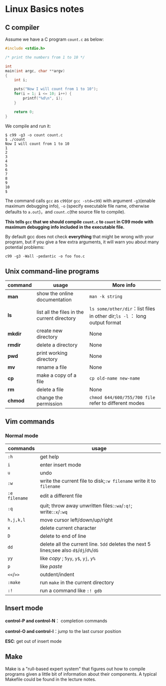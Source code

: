 # Linux Basics notes

## C compiler

Assume we have a C program `count.c`  as below:

```c
#include <stdio.h>

/* print the numbers from 1 to 10 */

int
main(int argc, char **argv)
{
    int i;

    puts("Now I will count from 1 to 10");
    for(i = 1; i <= 10; i++) {
        printf("%d\n", i);
    }

    return 0;
}
```

We compile and run it:

```shell
$ c99 -g3 -o count count.c
$ ./count
Now I will count from 1 to 10
1
2
3
4
5
6
7
8
9
10
$
```

The command calls `gcc` as `c99`(or `gcc -std=c99`) with argument `-g3`(enable maximum debugging info), `-o` (specify executable file name, otherwise defaults to `a.out`)，and `count.c`(the source file to compile).

**This tells `gcc` that we should compile `count.c` to `count` in C99 mode with maximum debugging info included in the executable file.**

By default gcc does not check **everything** that might be wrong with your program, but if you give a few extra arguments, it will warn you about many potential problems:

```shell
c99 -g3 -Wall -pedantic -o foo foo.c
```



## Unix command-line programs

| command   | usage                                       | More info                                                    |
| --------- | ------------------------------------------- | ------------------------------------------------------------ |
| **man**   | show the online documentation               | `man -k string`                                              |
| **ls**    | list all the files in the current directory | `ls some/other/dir`：list files in other dir;`ls -l` ： long output format |
| **mkdir** | create new directory                        | None                                                         |
| **rmdir** | delete a directory                          | None                                                         |
| **pwd**   | print working directory                     | None                                                         |
| **mv**    | rename a file                               | None                                                         |
| **cp**    | make a copy of a file                       | `cp old-name new-name`                                       |
| **rm**    | delete a file                               | None                                                         |
| **chmod** | change the permission                       | `chmod 644/600/755/700 file` refer to different modes        |



## Vim commands

### Normal mode

| commands      | usage                                                        |
| ------------- | ------------------------------------------------------------ |
| `:h`          | get help                                                     |
| `i`           | enter insert mode                                            |
| `u`           | undo                                                         |
| `:w`          | write the current file to disk;`:w filename` write it to `filename` |
| `:e filename` | edit a different file                                        |
| `:q`          | quit; throw away unwritten files:`:wa`/`:q!`; write:`:x`/`:wq` |
| `h,j,k,l`     | move cursor left/down/up/right                               |
| `x`           | delete current character                                     |
| `D`           | delete to end of line                                        |
| `dd`          | delete all the current line. `5dd` deletes the next 5 lines;see also `d$`/`dj`/`d%`/`dG` |
| `yy`          | like *copy* ; `5yy`, `y$`, `yj`, `y%`                        |
| `p`           | like *paste*                                                 |
| `<<`/`>>`     | outdent/indent                                               |
| `:make`       | run `make` in the current directory                          |
| `:!`          | run a command like `:! gdb`                                  |

## Insert mode

**control-P and control-N**： completion commands

**control-O and control-I**：jump to the last cursor position

**ESC**: get out of insert mode



## Make

Make is a "rull-based expert system" that figures out how to compile programs given a little bit of information about their components.  A typical Makefile could be found in the lecture notes.

